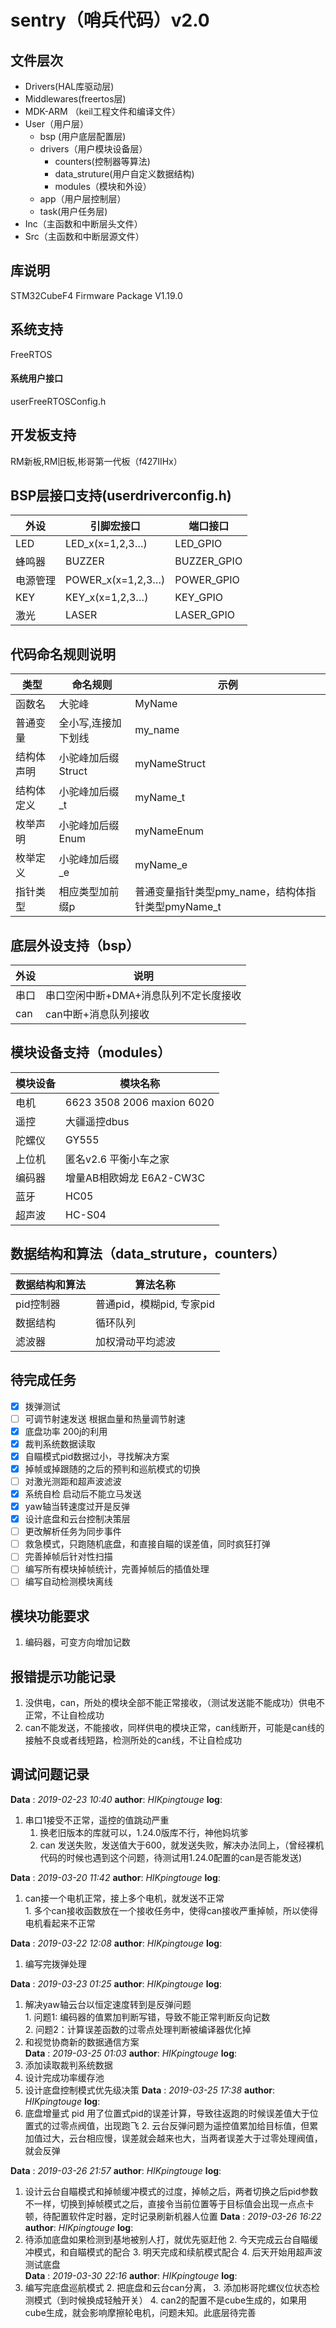 # sentry（哨兵代码）v2.0
## 文件层次

* Drivers(HAL库驱动层)
* Middlewares(freertos层)
* MDK-ARM （keil工程文件和编译文件）
* User（用户层）
  + bsp (用户底层配置层)
  + drivers（用户模块设备层）
    - counters(控制器等算法)
    - data_struture(用户自定义数据结构)
    - modules（模块和外设）
  + app（用户层控制层）
  + task(用户任务层)
* Inc（主函数和中断层头文件）
* Src（主函数和中断层源文件）

## 库说明

STM32CubeF4 Firmware Package V1.19.0
## 系统支持
FreeRTOS
#### 系统用户接口
 userFreeRTOSConfig.h
## 开发板支持

RM新板,RM旧板,彬哥第一代板（f427IIHx）

## BSP层接口支持(userdriverconfig.h)
外设|引脚宏接口|端口接口
-|-|-
LED|LED_x(x=1,2,3…)|LED_GPIO
蜂鸣器|BUZZER|BUZZER_GPIO
电源管理|POWER_x(x=1,2,3…)|POWER_GPIO
KEY|KEY_x(x=1,2,3…)|KEY_GPIO
激光|LASER|LASER_GPIO
## 代码命名规则说明

类型|命名规则|示例
-|-|-
 函数名|大驼峰|MyName
 普通变量|全小写,连接加下划线|my_name
 结构体声明|小驼峰加后缀Struct|myNameStruct
 结构体定义|小驼峰加后缀_t|myName_t
 枚举声明|小驼峰加后缀Enum|myNameEnum
 枚举定义|小驼峰加后缀_e|myName_e
 指针类型|相应类型加前缀p|普通变量指针类型pmy_name，结构体指针类型pmyName_t

## 底层外设支持（bsp）

外设|说明
-|-
串口|串口空闲中断+DMA+消息队列不定长度接收
can|can中断+消息队列接收

## 模块设备支持（modules）

模块设备|模块名称
-|-
电机|6623  3508  2006 maxion 6020
遥控|大疆遥控dbus
陀螺仪|GY555
上位机|匿名v2.6 平衡小车之家
编码器|增量AB相欧姆龙 E6A2-CW3C
蓝牙|HC05
超声波|HC-S04

## 数据结构和算法（data_struture，counters）

数据结构和算法|算法名称
-|-
pid控制器|普通pid，模糊pid, 专家pid
数据结构|循环队列
滤波器|加权滑动平均滤波

## 待完成任务
* [X] 拨弹测试
* [ ] 可调节射速发送 根据血量和热量调节射速
* [X] 底盘功率 200j的利用
* [X] 裁判系统数据读取 
* [X] 自瞄模式pid数据过小，寻找解决方案
* [X] 掉帧或掉跟随的之后的预判和巡航模式的切换
* [ ] 对激光测距和超声波滤波
* [X] 系统自检 启动后不能立马发送
* [X] yaw轴当转速度过开是反弹
* [X] 设计底盘和云台控制决策层
* [ ] 更改解析任务为同步事件
* [ ] 救急模式，只跑随机底盘，和直接自瞄的误差值，同时疯狂打弹
* [ ] 完善掉帧后针对性扫描
* [ ] 编写所有模块掉帧统计，完善掉帧后的插值处理
* [ ] 编写自动检测模块离线
## 模块功能要求
  1. 编码器，可变方向增加记数
## 报错提示功能记录
 1. 没供电，can，所处的模块全部不能正常接收，（测试发送能不能成功）供电不正常，不让自检成功
 2. can不能发送，不能接收，同样供电的模块正常，can线断开，可能是can线的接触不良或者线短路，检测所处的can线，不让自检成功

## 调试问题记录
**Data**  : *2019-02-23 10:40*    **author**: *HIKpingtouge*  **log**:    
  1. 串口1接受不正常，遥控的值跳动严重  
     1. 换老旧版本的库就可以，1.24.0版库不行，神他妈坑爹  
     2. can 发送失败，发送值大于600，就发送失败，解决办法同上，（曾经裸机代码的时候也遇到这个问题，待测试用1.24.0配置的can是否能发送)
  
**Data**  : *2019-03-20 11:42*    **author**: *HIKpingtouge*  **log**:    
  1. can接一个电机正常，接上多个电机，就发送不正常  
    1. 多个can接收函数放在一个接收任务中，使得can接收严重掉帧，所以使得电机看起来不正常 
 
**Data**  : *2019-03-22 12:08*    **author**: *HIKpingtouge*    **log**:      
  1. 编写完拨弹处理  

**Data**  : *2019-03-23 01:25*    **author**: *HIKpingtouge*    **log**:      
  1. 解决yaw轴云台以恒定速度转到是反弹问题    
    1. 问题1: 编码器的值累加判断写错，导致不能正常判断反向记数    
    2. 问题2：计算误差函数的过零点处理判断被编译器优化掉    
  2. 和视觉协商新的数据通信方案    
**Data**  : *2019-03-25 01:03*   **author**: *HIKpingtouge*    **log**:      
  1. 添加读取裁判系统数据
  2. 设计完成功率缓存池
  3. 设计底盘控制模式优先级决策
**Data**  : *2019-03-25 17:38*   **author**: *HIKpingtouge*    **log**: 
  1. 底盘增量式 pid 用了位置式pid的误差计算，导致往返跑的时候误差值大于位			置式的过零点阀值，出现跑飞
	2. 云台反弹问题为遥控值累加给目标值，但累加值过大，云台相应慢，误差就会越来也大，当两者误差大于过零处理阀值，就会反弹  

**Data**  : *2019-03-26 21:57*   **author**: *HIKpingtouge*    **log**: 
  1.  设计云台自瞄模式和掉帧缓冲模式的过度，掉帧之后，两者切换之后pid参数不一样，切换到掉帧模式之后，直接令当前位置等于目标值会出现一点点卡顿，待配置软件定时器，定时记录刷新机器人位置
**Data**  : *2019-03-26 16:22*   **author**: *HIKpingtouge*    **log**: 
  1. 待添加底盘如果检测到基地被别人打，就优先驱赶他
	2. 今天完成云台自瞄缓冲模式，和自瞄模式的配合
	3. 明天完成和续航模式配合
	4. 后天开始用超声波测试底盘       
**Data**  : *2019-03-30 22:16*   **author**: *HIKpingtouge*    **log**:      
  1. 编写完底盘巡航模式
	2. 把底盘和云台can分离，
	3. 添加彬哥陀螺仪位状态检测模式（到时候换成轻触开关）
	4. can2的配置不是cube生成的，如果用cube生成，就会影响摩擦轮电机，问题未知。此底层待完善
